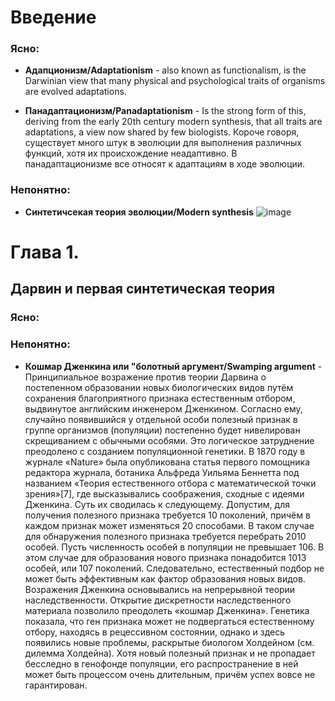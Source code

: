 # Введение

### Ясно:

* **Адапционизм/Adaptationism** - also known as functionalism, is the Darwinian view that many physical and psychological traits of organisms are evolved adaptations.

* **Панадаптационизм/Panadaptationism** - Is the strong form of this, deriving from the early 20th century modern synthesis, that all traits are adaptations, a view now shared by few biologists. Короче говоря, существует много штук в эволюции для выполнения различных функций, хотя их происхождение неадаптивно. В панадаптационизме все относят к адаптациям в ходе эволюции.

### Непонятно:

* **Синтетичсекая теория эволюции/Modern synthesis**
![image](https://user-images.githubusercontent.com/61540096/123327342-fd59a300-d542-11eb-906a-9599040dad44.png)


# Глава 1.

## Дарвин и первая синтетическая теория

### Ясно:

### Непонятно:

* **Кошмар Дженкина или "болотный аргумент/Swamping argument** - Принципиальное возражение против теории Дарвина о постепенном образовании новых биологических видов путём сохранения благоприятного признака естественным отбором, выдвинутое английским инженером Дженкином. Согласно ему, случайно появившийся у отдельной особи полезный признак в группе организмов (популяции) постепенно будет нивелирован скрещиванием с обычными особями. Это логическое затруднение преодолено с созданием популяционной генетики. В 1870 году в журнале «Nature» была опубликована статья первого помощника редактора журнала, ботаника Альфреда Уильяма Беннетта под названием «Теория естественного отбора с математической точки зрения»[7], где высказывались соображения, сходные с идеями Дженкина. Суть их сводилась к следующему. Допустим, для получения полезного признака требуется 10 поколений, причём в каждом признак может изменяться 20 способами. В таком случае для обнаружения полезного признака требуется перебрать 2010 особей. Пусть численность особей в популяции не превышает 106. В этом случае для образования нового признака понадобится 1013 особей, или 107 поколений. Следовательно, естественный подбор не может быть эффективным как фактор образования новых видов. Возражения Дженкина основывались на непрерывной теории наследственности. Открытие дискретности наследственного материала позволило преодолеть «кошмар Дженкина». Генетика показала, что ген признака может не подвергаться естественному отбору, находясь в рецессивном состоянии, однако и здесь появились новые проблемы, раскрытые биологом Холдейном (см. дилемма Холдейна). Хотя новый полезный признак и не пропадает бесследно в генофонде популяции, его распространение в ней может быть процессом очень длительным, причём успех вовсе не гарантирован.
